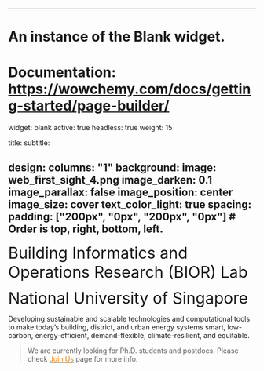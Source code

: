 
---
# An instance of the Blank widget.
# Documentation: https://wowchemy.com/docs/getting-started/page-builder/
widget: blank
active: true
headless: true
weight: 15

title: 
subtitle:

design:
  columns: "1"
  background:
    image: web_first_sight_4.png
    image_darken: 0.1
    image_parallax: false
    image_position: center
    image_size: cover
    text_color_light: true
  spacing:
    padding: ["200px", "0px", "200px", "0px"]   # Order is top, right, bottom, left.
---

<font size="6">Building Informatics and Operations Research (BIOR) Lab</font>

<font size="6">National University of Singapore</font>

Developing sustainable and scalable technologies and computational tools to make today’s building, district, and urban energy systems smart, low-carbon, energy-efficient, demand-flexible, climate-resilient, and equitable.

>We are currently looking for Ph.D. students and postdocs. Please check [<span style="color:#EF7C00">Join Us</span>](https://maomaohu.net/join/) page for more info.